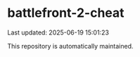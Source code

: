 # battlefront-2-cheat

Last updated: 2025-06-19 15:01:23

This repository is automatically maintained.

